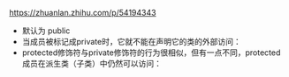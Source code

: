 <https://zhuanlan.zhihu.com/p/54194343>

- 默认为 public
- 当成员被标记成private时，它就不能在声明它的类的外部访问：
- protected修饰符与private修饰符的行为很相似，但有一点不同，protected成员在派生类（子类）中仍然可以访问：

